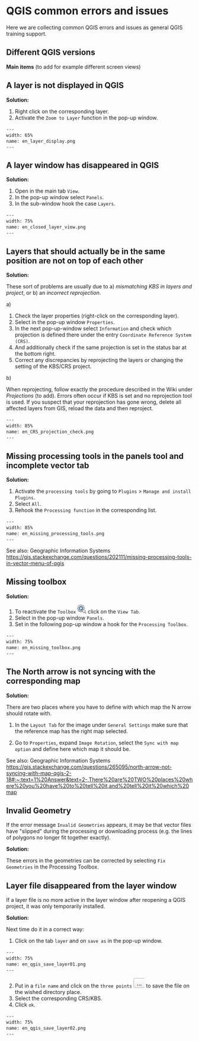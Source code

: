 # QGIS common errors and issues

Here we are collecting common QGIS errors and issues as general QGIS training support.


## Different QGIS versions
 __Main items__ (to add for example different screen views)


## A layer is not displayed in QGIS 

 __Solution:__ 
  1. Right click on the corresponding layer. 
  2. Activate the `Zoom to Layer` function in the pop-up window. 

```{figure} /fig/en_layer_display.png
---
width: 65%
name: en_layer_display.png
---

```

## A layer window has disappeared in QGIS

__Solution:__
 1. Open in the main tab `View`. 
 2. In the pop-up window select `Panels`. 
 3. In the sub-window hook the case `Layers`.   

```{figure} /fig/en_closed_layer_view.png
---
width: 75%
name: en_closed_layer_view.png
---

```

## Layers that should actually be in the same position are not on top of each other

__Solution:__

These sort of problems are usually due to a) *mismatching KBS in layers and project*, or b) an *incorrect reprojection*. 

 a) 
 1. Check the layer properties (right-click on the corresponding layer).
 2. Select in the pop-up window `Properties`.
 3. In the next pop-up-window select `Information` and check which projection is defined there under the entry `Coordinate Reference System (CRS)`. 
 4. And additionally check if the same projection is set in the status bar at the bottom right.
 5. Correct any discrepancies by reprojecting the layers or changing the setting of the KBS/CRS project. 

b) 

When reprojecting, follow exactly the procedure described in the Wiki under *Projections* (to add). Errors often occur if KBS is set and no reprojection tool is used. If you suspect that your reprojection has gone wrong, delete all affected layers from GIS, reload the data and then reproject. 


```{figure} /fig/en_CRS_projection_check.png
---
width: 85%
name: en_CRS_projection_check.png
---

```

## Missing processing tools in the panels tool and incomplete vector tab

 __Solution:__
  
  1. Activate the `processing tools` by going to `Plugins` >
  `Manage and install Plugins`.
  2. Select `All`. 
  3. Rehook the `Processing function` in the corresponding list.
  
```{figure} /fig/en_missing_processing_tools.png
---
width: 85%
name: en_missing_processing_tools.png
---

```
 See also: Geographic Information Systems
 https://gis.stackexchange.com/questions/202111/missing-processing-tools-in-vector-menu-of-qgis


## Missing toolbox
  __Solution:__

  1. To reactivate the `Toolbox` ![](/fig/mAction.png) click on the `View Tab`.
  2. Select in the pop-up window `Panels`. 
  3. Set in the following pop-up window a hook for the `Processing Toolbox`.  

```{figure} /fig/en_missing_toolbox.png
---
width: 75%
name: en_missing_toolbox.png
---

```

## The North arrow is not syncing with the corresponding map
__Solution:__

There are two places where you have to define with which map the N arrow should rotate with.

1. In the `Layout Tab` for the image under `General Settings` make sure that the reference map has the right map selected. 

2. Go to `Properties`, expand `Image Rotation`, select the `Sync with map option` and define here which map it should be.

See also: Geographic Information Systems
https://gis.stackexchange.com/questions/265095/north-arrow-not-syncing-with-map-qgis-2-18#:~:text=1%20Answer&text=2-,There%20are%20TWO%20places%20where%20you%20have%20to%20tell%20it,and%20tell%20it%20which%20map
 
## Invalid Geometry

If the error message `Invalid Geometries` appears, it may be that vector files have "slipped" during the processing or downloading process (e.g. the lines of polygons no longer fit together exactly).

__Solution:__

These errors in the geometries can be corrected by selecting `Fix Geometries` in the Processing Toolbox.

## Layer file disappeared from the layer window

If a layer file is no more active in the layer window after reopening a QGIS project, it was only temporarily installed.

__Solution:__

Next time do it in a correct way: 
1. Click on the tab `layer` and on `save as` in the pop-up window.

```{figure} /fig/en_qgis_save_layer01.png
---
width: 75%
name: en_qgis_save_layer01.png
---

```

2. Put in a `file name` and click on the `three points` ![](/fig/Three_points.png) to save the file on the wished directory place.
3. Select the corresponding CRS/KBS.
4. Click `ok`.

```{figure} /fig/en_qgis_save_layer02.png
---
width: 75%
name: en_qgis_save_layer02.png
---

```
